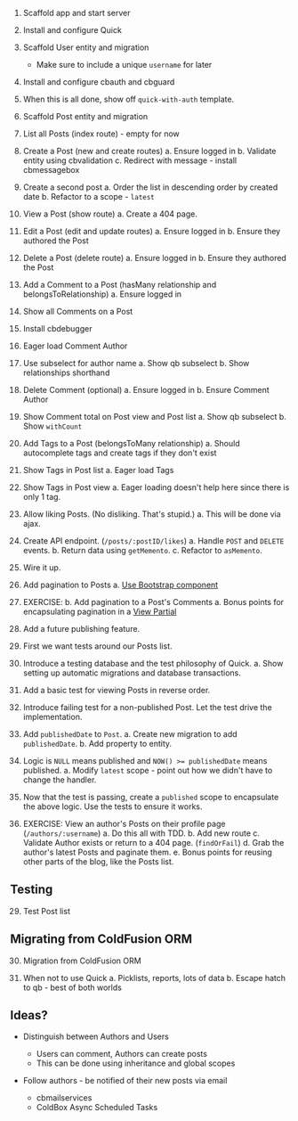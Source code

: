 1. Scaffold app and start server
2. Install and configure Quick
3. Scaffold User entity and migration
    + Make sure to include a unique `username` for later
4. Install and configure cbauth and cbguard
5. When this is all done, show off `quick-with-auth` template.

6. Scaffold Post entity and migration
7. List all Posts (index route) - empty for now
9. Create a Post (new and create routes)
    a. Ensure logged in
    b. Validate entity using cbvalidation
    c. Redirect with message - install cbmessagebox
10. Create a second post
    a. Order the list in descending order by created date
    b. Refactor to a scope - `latest`
11. View a Post (show route)
    a. Create a 404 page.
12. Edit a Post (edit and update routes)
    a. Ensure logged in
    b. Ensure they authored the Post
13. Delete a Post (delete route)
    a. Ensure logged in
    b. Ensure they authored the Post


14. Add a Comment to a Post (hasMany relationship and belongsToRelationship)
    a. Ensure logged in
15. Show all Comments on a Post
16. Install cbdebugger
17. Eager load Comment Author
18. Use subselect for author name
    a. Show qb subselect
    b. Show relationships shorthand
19. Delete Comment (optional)
    a. Ensure logged in
    b. Ensure Comment Author
20. Show Comment total on Post view and Post list
    a. Show qb subselect
    b. Show `withCount`

20. Add Tags to a Post (belongsToMany relationship)
    a. Should autocomplete tags and create tags if they don't exist
21. Show Tags in Post list
    a. Eager load Tags
22. Show Tags in Post view
    a. Eager loading doesn't help here since there is only 1 tag.

23. Allow liking Posts. (No disliking.  That's stupid.)
    a. This will be done via ajax.
24. Create API endpoint. (`/posts/:postID/likes`)
    a. Handle `POST` and `DELETE` events.
    b. Return data using `getMemento`.
    c. Refactor to `asMemento`.
25. Wire it up.

26. Add pagination to Posts
    a. [Use Bootstrap component](https://getbootstrap.com/docs/4.6/components/pagination/)
27. EXERCISE:
    b. Add pagination to a Post's Comments
    a. Bonus points for encapsulating pagination in a [View Partial](https://coldbox.ortusbooks.com/the-basics/layouts-and-views/views/rendering-with-local-variables)

26. Add a future publishing feature.
27. First we want tests around our Posts list.
28. Introduce a testing database and the test philosophy of Quick.
    a. Show setting up automatic migrations and database transactions.
29. Add a basic test for viewing Posts in reverse order.
30. Introduce failing test for a non-published Post. Let the test drive the implementation.
27. Add `publishedDate` to `Post`.
    a. Create new migration to add `publishedDate`.
    b. Add property to entity.
28. Logic is `NULL` means published and `NOW() >= publishedDate` means published.
    a. Modify `latest` scope - point out how we didn't have to change the handler.
29. Now that the test is passing, create a `published` scope to encapsulate the above logic. Use the tests to ensure it works.

30. EXERCISE: View an author's Posts on their profile page (`/authors/:username`)
    a. Do this all with TDD.
    b. Add new route
    c. Validate Author exists or return to a 404 page. (`findOrFail`)
    d. Grab the author's latest Posts and paginate them.
    e. Bonus points for reusing other parts of the blog, like the Posts list.

## Testing
29. Test Post list

## Migrating from ColdFusion ORM
30. Migration from ColdFusion ORM

31. When not to use Quick
    a. Picklists, reports, lots of data
    b. Escape hatch to qb - best of both worlds

## Ideas?
+ Distinguish between Authors and Users
    + Users can comment, Authors can create posts
    + This can be done using inheritance and global scopes



+ Follow authors - be notified of their new posts via email
    + cbmailservices
    + ColdBox Async Scheduled Tasks
